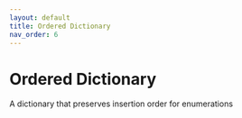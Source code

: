 ```yaml
---
layout: default
title: Ordered Dictionary 
nav_order: 6
---
```


# Ordered Dictionary

A dictionary that preserves insertion order for enumerations